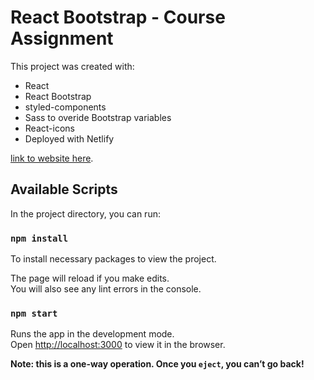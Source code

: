 # React Bootstrap - Course Assignment


This project was created with:

* React
* React Bootstrap
* styled-components
* Sass to overide Bootstrap variables
* React-icons
* Deployed with Netlify

 [link to website here](www.website.com).

## Available Scripts

In the project directory, you can run:

### `npm install`

To install necessary packages to view the project.

The page will reload if you make edits.<br />
You will also see any lint errors in the console.

### `npm start`

Runs the app in the development mode.<br />
Open [http://localhost:3000](http://localhost:3000) to view it in the browser.



**Note: this is a one-way operation. Once you `eject`, you can’t go back!**


